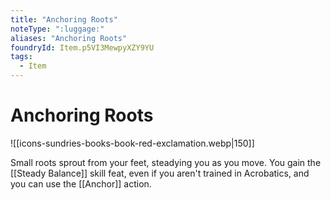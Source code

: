 ```yaml
---
title: "Anchoring Roots"
noteType: ":luggage:"
aliases: "Anchoring Roots"
foundryId: Item.p5VI3MewpyXZY9YU
tags:
  - Item
---
```


# Anchoring Roots
![[icons-sundries-books-book-red-exclamation.webp|150]]

Small roots sprout from your feet, steadying you as you move. You gain the [[Steady Balance]] skill feat, even if you aren't trained in Acrobatics, and you can use the [[Anchor]] action.
